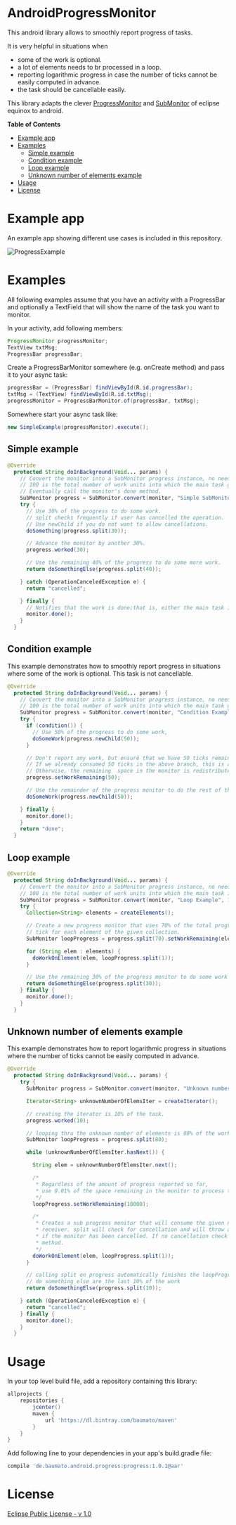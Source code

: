 # AndroidProgressMonitor

This android library allows to smoothly report progress of tasks.

It is very helpful in situations when
 * some of the work is optional.
 * a lot of elements needs to br processed in a loop.
 * reporting logarithmic progress in case the number of ticks cannot be easily computed in advance.
 * the task should be cancellable easily.

This library adapts the clever [ProgressMonitor](https://git.io/vz9n0) and [SubMonitor](https://git.io/vz9n1)
 of eclipse equinox to android.
 
**Table of Contents**
- [Example app](#)
- [Examples](#)
	- [Simple example](#)
	- [Condition example](#)
	- [Loop example](#)
	- [Unknown number of elements example](#)
- [Usage](#)
- [License](#)

# Example app

An example app showing different use cases is included in this repository.

![ProgressExample](https://raw.githubusercontent.com/baumato/AndroidProgressMonitor/master/doc/ProgressExample.gif)

# Examples

All following examples assume that you have an activity with a ProgressBar and optionally a
 TextField that will show the name of the task you want to monitor.
 
In your activity, add following members:

```java
ProgressMonitor progressMonitor;
TextView txtMsg;
ProgressBar progressBar;
```

Create a ProgressBarMonitor somewhere (e.g. onCreate method) and pass it to your async task:

```java
progressBar = (ProgressBar) findViewById(R.id.progressBar);
txtMsg = (TextView) findViewById(R.id.txtMsg);
progressMonitor = ProgressBarMonitor.of(progressBar, txtMsg);
```

Somewhere start your async task like:

```java
new SimpleExample(progressMonitor).execute();
```

## Simple example

```java
@Override
  protected String doInBackground(Void... params) {
    // Convert the monitor into a SubMonitor progress instance, no need to call beginTask.
    // 100 is the total number of work units into which the main task gets subdivided.
    // Eventually call the monitor's done method.
    SubMonitor progress = SubMonitor.convert(monitor, "Simple SubMonitor Example", 100);
    try {
      // Use 30% of the progress to do some work.
      // split checks frequently if user has cancelled the operation.
      // Use newChild if you do not want to allow cancellations.
      doSomething(progress.split(30));

      // Advance the monitor by another 30%.
      progress.worked(30);

      // Use the remaining 40% of the progress to do some more work.
      return doSomethingElse(progress.split(40));

    } catch (OperationCanceledException e) {
      return "cancelled";

    } finally {
      // Notifies that the work is done;that is, either the main task is completed or the user canceled it.
      monitor.done();
    }
  }
```
 
## Condition example

This example demonstrates how to smoothly report progress in situations where some of the work is optional. This task is not cancellable.

```java
@Override
  protected String doInBackground(Void... params) {
    // Convert the monitor into a SubMonitor progress instance, no need to call beginTask.
    // 100 is the total number of work units into which the main task gets subdivided.
    SubMonitor progress = SubMonitor.convert(monitor, "Condition Example", 100);
    try {
      if (condition()) {
        // Use 50% of the progress to do some work,
        doSomeWork(progress.newChild(50));
      }

      // Don't report any work, but ensure that we have 50 ticks remaining on the progress monitor.
      // If we already consumed 50 ticks in the above branch, this is a no-op.
      // Otherwise, the remaining  space in the monitor is redistributed into 50 ticks.
      progress.setWorkRemaining(50);

      // Use the remainder of the progress monitor to do the rest of the work.
      doSomeWork(progress.newChild(50));

    } finally {
      monitor.done();
    }
    return "done";
  }
```

## Loop example

```java
@Override
  protected String doInBackground(Void... params) {
    // Convert the monitor into a SubMonitor progress instance, no need to call beginTask.
    // 100 is the total number of work units into which the main task is been subdivided.
    SubMonitor progress = SubMonitor.convert(monitor, "Loop Example", 100);
    try {
      Collection<String> elements = createElements();

      // Create a new progress monitor that uses 70% of the total progress and will allocate one
      // tick for each element of the given collection.
      SubMonitor loopProgress = progress.split(70).setWorkRemaining(elements.size());

      for (String elem : elements) {
        doWorkOnElement(elem, loopProgress.split(1));
      }

      // Use the remaining 30% of the progress monitor to do some work outside the loop
      return doSomethingElse(progress.split(30));
    } finally {
      monitor.done();
    }
  }
```

## Unknown number of elements example

This example demonstrates how to report logarithmic progress in situations where the number of ticks cannot be easily computed in advance.

```java
@Override
  protected String doInBackground(Void... params) {
    try {
      SubMonitor progress = SubMonitor.convert(monitor, "Unknown number of elements example", 100);

      Iterator<String> unknownNumberOfElemsIter = createIterator();

      // creating the iterator is 10% of the task.
      progress.worked(10);

      // looping thru the unknown number of elements is 80% of the work.
      SubMonitor loopProgress = progress.split(80);

      while (unknownNumberOfElemsIter.hasNext()) {

        String elem = unknownNumberOfElemsIter.next();

        /*
         * Regardless of the amount of progress reported so far,
         * use 0.01% of the space remaining in the monitor to process the next element.
         */
        loopProgress.setWorkRemaining(10000);

        /*
         * Creates a sub progress monitor that will consume the given number of ticks from the
         * receiver. split will check for cancellation and will throw an OperationCanceledException
         * if the monitor has been cancelled. If no cancellation check is needed, use newChild
         * method.
         */
        doWorkOnElement(elem, loopProgress.split(1));
      }

      // calling split on progress automatically finishes the loopProgress.
      // do something else are the last 10% of the work
      return doSomethingElse(progress.split(10));

    } catch (OperationCanceledException e) {
      return "cancelled";
    } finally {
      monitor.done();
    }
  }
```

# Usage

In your top level build file, add a repository containing this library:

```gradle
allprojects {
    repositories {
        jcenter()
        maven {
            url 'https://dl.bintray.com/baumato/maven'
        }
    }
}
```

Add following line to your dependencies in your app's build.gradle file:

```gradle
compile 'de.baumato.android.progress:progress:1.0.1@aar'
```

# License

[Eclipse Public License - v 1.0](https://www.eclipse.org/legal/epl-v10.html)

